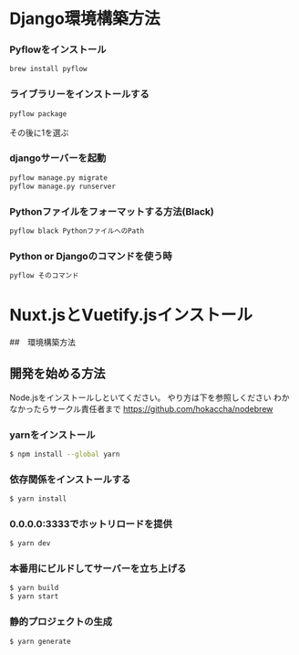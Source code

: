 # Django環境構築方法

### Pyflowをインストール
```bash
brew install pyflow
```

### ライブラリーをインストールする
```bash
pyflow package
```
その後に1を選ぶ


### djangoサーバーを起動
```bash
pyflow manage.py migrate
pyflow manage.py runserver
```

### Pythonファイルをフォーマットする方法(Black)
```bash
pyflow black PythonファイルへのPath
```

### Python or Djangoのコマンドを使う時
```bash
pyflow そのコマンド
```

# Nuxt.jsとVuetify.jsインストール
##　環境構築方法

## 開発を始める方法
Node.jsをインストールしといてください。
やり方は下を参照しください
わかなかったらサークル責任者まで
https://github.com/hokaccha/nodebrew

### yarnをインストール
```bash
$ npm install --global yarn
```

### 依存関係をインストールする
```bash
$ yarn install
```

### 0.0.0.0:3333でホットリロードを提供
```bash
$ yarn dev
```

### 本番用にビルドしてサーバーを立ち上げる
```bash
$ yarn build
$ yarn start
```

### 静的プロジェクトの生成
```bash
$ yarn generate
```
